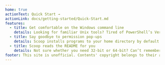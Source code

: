 ```yaml
---
home: true
actionText: Quick Start →
actionLink: docs/getting-started/Quick-Start.md
features:
  - title: Get comfortable on the Windows command line
    details: Looking for familiar Unix tools? Tired of PowerShell’s Verb-Noun verbosity? Scoop helps you get the programs you need, with a minimal amount of point-and-clicking.
  - title: Say goodbye to permission pop-ups
    details: Scoop installs programs to your home directory by default. So you don’t need admin permissions to install programs, and you won’t see UAC popups every time you need to add or remove a program.
  - title: Scoop reads the README for you
    details: Not sure whether you need 32-bit or 64-bit? Can’t remember that command you have to type after you install to get that other thing you need? Scoop has you covered. Just "scoop install" and you’ll be ready to work in no time.
footer: This site is unofficial. Contents' copyright belongs to their author/owner.
---
```

